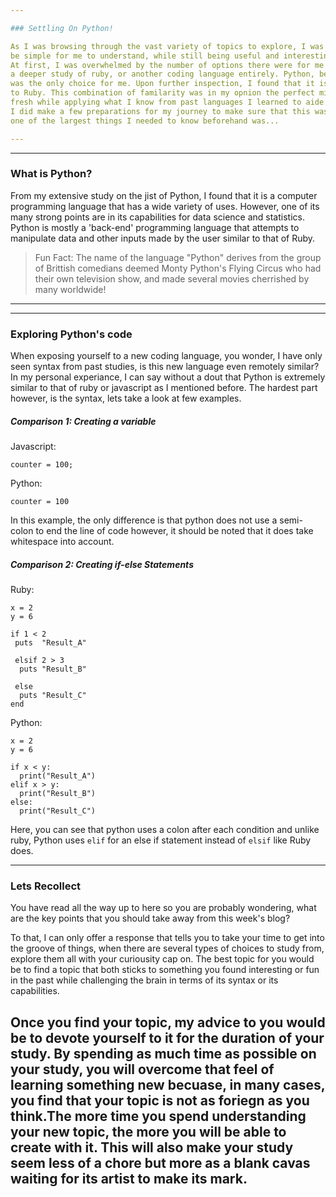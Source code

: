 ```yaml
---

### Settling On Python!

As I was browsing through the vast variety of topics to explore, I was looking for a topic that would 
be simple for me to understand, while still being useful and interesting to a large amount of people.
At first, I was overwhelmed by the number of options there were for me to explore with some of these topics ranging from
a deeper study of ruby, or another coding language entirely. Python, being one of the only languages that stood out to me from prior knowledge,
was the only choice for me. Upon further inspection, I found that it is mostly similar to javascript in terms of its' syntax but behaves similarly
to Ruby. This combination of familarity was in my opnion the perfect mixture of learning something
fresh while applying what I know from past languages I learned to aide me in my quest for understanding!
I did make a few preparations for my journey to make sure that this was my prefered topic of choice,
one of the largest things I needed to know beforehand was...

---
```



---

### What is Python?

From my extensive study on the jist of Python, I found that it is a computer programming language that has a wide variety of uses.
However, one of its many strong points are in its capabilities for data science and statistics. Python is mostly a 'back-end'
programming language that attempts to manipulate data and other inputs made by the user similar to that of Ruby.

>Fun Fact: The name of the language "Python" derives from the group of Brittish comedians deemed Monty Python's Flying Circus who had their own television show,
and made several movies cherrished by many worldwide!  

---


---
### Exploring Python's code

When exposing yourself to a new coding language, you wonder, I have only seen syntax from past studies,
is this new language even remotely similar? In my personal experiance, I can say without a dout that Python is extremely
similar to that of ruby or javascript as I mentioned before. The hardest part however, is the syntax, lets take a look at few examples.

##### Comparison 1: Creating a variable


Javascript:

`counter = 100;`

Python:

`counter = 100`  

In this example, the only difference is that python does not use a semi-colon to end the line of code
however, it should be noted that it does take whitespace into account.


##### Comparison 2: Creating if-else Statements


Ruby:
```
x = 2
y = 6

if 1 < 2
 puts  "Result_A"

 elsif 2 > 3
  puts "Result_B"
 
 else 
  puts "Result_C"
end
```

Python: 
```
x = 2
y = 6

if x < y:
  print("Result_A")
elif x > y:
  print("Result_B")
else:
  print("Result_C")
 ```
    
Here, you can see that python uses a colon after each condition and unlike ruby,
    Python uses `elif` for an else if statement instead of `elsif` like Ruby does.

---

### Lets Recollect

You have read all the way up to here so you are probably wondering, what are the key points that
you should take away from this week's blog?

To that, I can only offer a response that tells you to take your time to get into the groove of things,
when there are several types of choices to study from, explore them all with your curiousity cap on. 
The best topic for you would be to find a topic that both sticks to something you found interesting or fun in the past while challenging the brain in terms of its syntax
or its capabilities.



Once you find your topic, my advice to you would be to devote yourself to it for the duration of your study.
By spending as much time as possible on your study, you will overcome that feel of learning something new becuase, in many cases, 
you find that your topic is not as foriegn as you think.The more time you spend understanding your new topic, the more you will be able to create with it. This will also make
your study seem less of a chore but more as a blank cavas waiting for its artist to make its mark.
---



